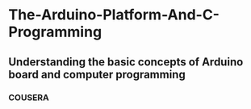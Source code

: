 # The-Arduino-Platform-And-C-Programming
## Understanding the basic concepts of Arduino board and computer programming 
### COUSERA
